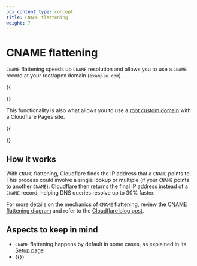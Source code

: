 ```yaml
---
pcx_content_type: concept
title: CNAME flattening
weight: 7
---
```


# CNAME flattening

`CNAME` flattening speeds up `CNAME` resolution and allows you to use a `CNAME` record at your root/apex domain (`example.com`).

{{<Aside type="note">}}

This functionality is also what allows you to use a [root custom domain](/pages/configuration/custom-domains/) with a Cloudflare Pages site.

{{</Aside>}}

## How it works

With `CNAME` flattening, Cloudflare finds the IP address that a `CNAME` points to. This process could involve a single lookup or multiple (if your `CNAME` points to another `CNAME`). Cloudflare then returns the final IP address instead of a `CNAME` record, helping DNS queries resolve up to 30% faster.

For more details on the mechanics of `CNAME` flattening, review the [CNAME flattening diagram](/dns/cname-flattening/cname-flattening-diagram/) and refer to the [Cloudflare blog post](https://blog.cloudflare.com/introducing-cname-flattening-rfc-compliant-cnames-at-a-domains-root/).

## Aspects to keep in mind

* `CNAME` flattening happens by default in some cases, as explained in its [Setup page](/dns/cname-flattening/set-up-cname-flattening/)
* {{<render file="_cname-flattening-callout.md">}}
